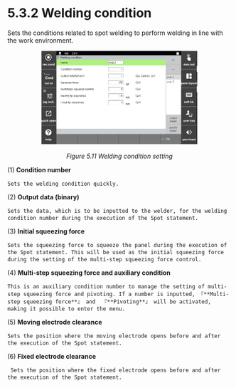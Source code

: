 # 5.3.2 Welding condition

Sets the conditions related to spot welding to perform welding in line with the work environment.

<p align=center>
<img src="../../../_assets/image_75_eng.png" width="70%"></img>
<em><p align="center">Figure 5.11 Welding condition setting</p></em>
</p>

(1)  **Condition number**

    Sets the welding condition quickly.
(2)  **Output data (binary)**

    Sets the data, which is to be inputted to the welder, for the welding condition number during the execution of the Spot statement.
(3)  **Initial squeezing force**

    Sets the squeezing force to squeeze the panel during the execution of the Spot statement. This will be used as the initial squeezing force during the setting of the multi-step squeezing force control.
(4)  **Multi-step squeezing force and auxiliary condition**

    This is an auxiliary condition number to manage the setting of multi-step squeezing force and pivoting. If a number is inputted, 『**Multi-step squeezing force**』 and  『**Pivoting**』 will be activated, making it possible to enter the menu.
(5)  **Moving electrode clearance**

    Sets the position where the moving electrode opens before and after the execution of the Spot statement.
(6)  **Fixed electrode clearance**

     Sets the position where the fixed electrode opens before and after the execution of the Spot statement.
